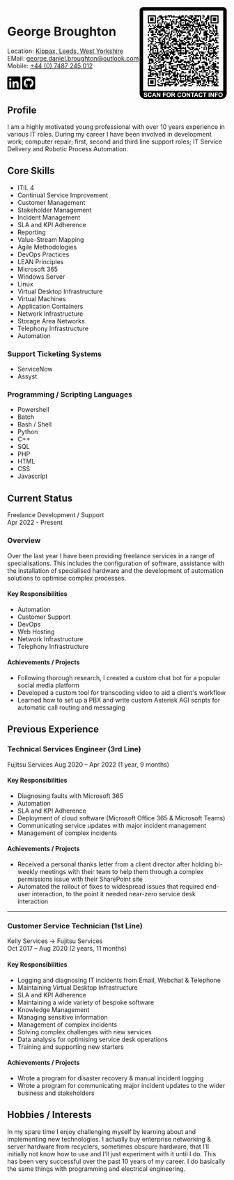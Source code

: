 <img align="right" width="200" height="" src="./assets/Contact Card.png">  

# George Broughton 

Location: [Kippax, Leeds, West Yorkshire](https://www.google.com/maps/search/?api=1&query=53.7746767%2C-1.375459)  
EMail: [george.daniel.broughton@outlook.com](MAILTO:george.daniel.broughton@outlook.com)  
Mobile: [+44 (0) 7487 245 012](TEL:07487245012)  

[<img src="assets/linkedin.svg" width="30"/>](https://www.linkedin.com/in/george-broughton/) [<img src="assets/square-github.svg" width="30"/>](https://github.com/GeorgeBroughton)

## Profile
I am a highly motivated young professional with over 10 years experience in various IT roles. During my career I have been involved in development work; computer repair; first, second and third line support roles; IT Service Delivery and Robotic Process Automation. 

## Core Skills
 - ITIL 4
 - Continual Service Improvement
 - Customer Management
 - Stakeholder Management
 - Incident Management
 - SLA and KPI Adherence
 - Reporting
 - Value-Stream Mapping
 - Agile Methodologies
 - DevOps Practices
 - LEAN Principles
 - Microsoft 365
 - Windows Server
 - Linux
 - Virtual Desktop Infrastructure
 - Virtual Machines
 - Application Containers
 - Network Infrastructure
 - Storage Area Networks
 - Telephony Infrastructure 
 - Automation

### Support Ticketing Systems
 - ServiceNow
 - Assyst

### Programming / Scripting Languages
 - Powershell
 - Batch
 - Bash / Shell
 - Python
 - C++
 - SQL
 - PHP
 - HTML
 - CSS
 - Javascript

## Current Status
Freelance Development / Support  
Apr 2022 - Present

### Overview
Over the last year I have been providing freelance services in a range of specialisations. This includes the configuration of software, assistance with the installation of specialised hardware and the development of automation solutions to optimise complex processes.

#### Key Responsibilities
 - Automation
 - Customer Support
 - DevOps
 - Web Hosting
 - Network Infrastructure
 - Telephony Infrastructure

#### Achievements / Projects
 - Following thorough research, I created a custom chat bot for a popular social media platform 
 - Developed a custom tool for transcoding video to aid a client's workflow
 - Learned how to set up a PBX and write custom Asterisk AGI scripts for automatic call routing and messaging

## Previous Experience

### Technical Services Engineer (3rd Line)
Fujitsu Services
Aug 2020 – Apr 2022 (1 year, 9 months)

#### Key Responsibilities
 - Diagnosing faults with Microsoft 365
 - Automation
 - SLA and KPI Adherence
 - Deployment of cloud software (Microsoft Office 365 & Microsoft Teams)
 - Communicating service updates with major incident management
 - Management of complex incidents

#### Achievements / Projects
 - Received a personal thanks letter from a client director after holding bi-weekly meetings with their team to help them through a complex permissions issue with their SharePoint site
 - Automated the rollout of fixes to widespread issues that required end-user interaction, to the point it needed near-zero service desk interaction

---
### Customer Service Technician (1st Line)
Kelly Services -> Fujitsu Services  
Oct 2017 – Aug 2020 (2 years, 11 months)

#### Key Responsibilities
 - Logging and diagnosing IT incidents from Email, Webchat & Telephone
 - Maintaining Virtual Desktop Infrastructure
 - SLA and KPI Adherence
 - Maintaining a wide variety of bespoke software
 - Knowledge Management
 - Managing sensitive information
 - Management of complex incidents
 - Solving complex challenges with new services
 - Data analysis for optimising service desk operations
 - Training and supporting new starters

#### Achievements / Projects
 - Wrote a program for disaster recovery & manual incident logging
 - Wrote a program for communicating major incident updates to the wider business and stakeholders

## Hobbies / Interests
In my spare time I enjoy challenging myself by learning about and implementing new technologies. I actually buy enterprise networking & server hardware from recyclers, sometimes obscure hardware, that I’ll initially not know how to use and I’ll just experiment with it until I do. This has been very successful over the past 10 years of my career. I do basically the same things with programming and electrical engineering.